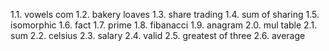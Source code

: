1.1. vowels com
1.2. bakery loaves
1.3. share trading
1.4. sum of sharing
1.5. isomorphic
1.6. fact
1.7. prime
1.8. fibanacci 
1.9. anagram
2.0. mul table
2.1. sum
2.2. celsius
2.3. salary
2.4. valid
2.5. greatest of three
2.6. average
